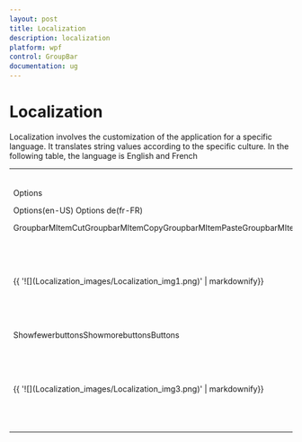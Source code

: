 ```yaml
---
layout: post
title: Localization
description: localization
platform: wpf
control: GroupBar
documentation: ug
---
```


# Localization

Localization involves the customization of the application for a specific language. It translates string values according to the specific culture.  In the following table, the language is English and French

<table>
<tr>
<th>
Property</th><th>
Description</th></tr>
<tr>
<td>
Options </td><td>
Sets the string for the Options property Menu Item In GroupBar.</td></tr>
<tr>
<td colspan = "1">
Options(en-US)                                                                          Options de(fr-FR)</td></tr>
<tr>
<td>
GroupbarMItemCutGroupbarMItemCopyGroupbarMItemPasteGroupbarMItemListViewGroupbarMItemSortAscGroupbarMItemSortDscGroupbarMItemAddTabGroupbarMItemDeleteTabGroupbarMItemRenameTabGroupbarMItemAddItemGroupbarMItemRenameItemGroupbarMItemDeleteItemGroupbarMItemMoveUpGroupbarMItemMoveDown</td><td>
Sets the string for the context menu item in GroupBar.</td></tr>
<tr>
<td colspan = "1">
{{ '![](Localization_images/Localization_img1.png)' | markdownify}}
</td>
<td>
{{ '![C:/Users/Sugapriyam/Desktop/LocalizationUG_Doc Image/LocalizationUG_Doc Image/30.png](Localization_images/Localization_img2.png)' | markdownify}}

{{ '_ContextMenu(en-US)                                                                                    ContextMenu(en-US)_' | markdownify }}</td></tr>
<tr>
<td>
ShowfewerbuttonsShowmorebuttonsButtons</td><td>
Sets the string for the Dropdown Menu Item in GroupBar.</td></tr>
<tr>
<td colspan = "1">
{{ '![](Localization_images/Localization_img3.png)' | markdownify}}
</td>
<td>
{{ '![C:/Users/Sugapriyam/Desktop/LocalizationUG_Doc Image/LocalizationUG_Doc Image/32.png](Localization_images/Localization_img4.png)' | markdownify}}

{{ '_Dropdown Menu Item(en-US)                                                             Dropdown Menu Item(fr-FR)_' | markdownify }}</td></tr>
</table>


